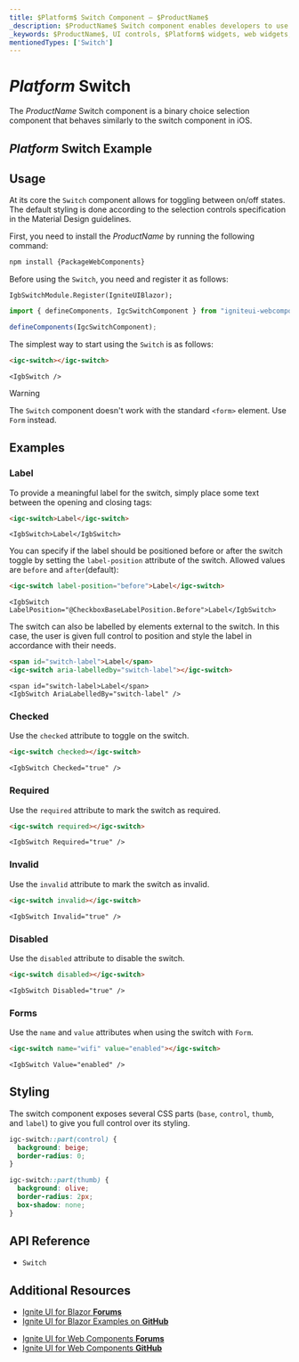```yaml
---
title: $Platform$ Switch Component – $ProductName$
_description: $ProductName$ Switch component enables developers to use binary on/off or true/false data input functions within their applications.
_keywords: $ProductName$, UI controls, $Platform$ widgets, web widgets, UI widgets, $Platform$, Native $Platform$ Components Suite, Native $Platform$ Controls, Native $Platform$ Components Library, $Platform$ Switch components, $Platform$ Switch controls
mentionedTypes: ['Switch']
---
```


# $Platform$ Switch

The $ProductName$ Switch component is a binary choice selection component that behaves similarly to the switch component in iOS.


<div class="divider"></div>

## $Platform$ Switch Example

<code-view style="height:200px"
           data-demos-base-url="{environment:demosBaseUrl}"
           iframe-src="{environment:demosBaseUrl}/inputs/switch-sample-1" alt="$Platform$ Switch Example"
           github-src="inputs/switch/sample-1">
</code-view>

<div class="divider--half"></div>

## Usage

At its core the `Switch` component allows for toggling between on/off states. The default styling is done according to the selection controls specification in the Material Design guidelines.

<!-- WebComponents -->
First, you need to install the $ProductName$ by running the following command:

```cmd
npm install {PackageWebComponents}
```
<!-- end: WebComponents -->

Before using the `Switch`, you need and register it as follows:

```razor
IgbSwitchModule.Register(IgniteUIBlazor);
```

```ts
import { defineComponents, IgcSwitchComponent } from "igniteui-webcomponents";

defineComponents(IgcSwitchComponent);
```

The simplest way to start using the `Switch` is as follows:

```html
<igc-switch></igc-switch>
```

```razor
<IgbSwitch />
```

>[!WARNING]
> The `Switch` component doesn't work with the standard `<form>` element. Use `Form` instead.

## Examples

### Label

To provide a meaningful label for the switch, simply place some text between the opening and closing tags:

```html
<igc-switch>Label</igc-switch>
```

```razor
<IgbSwitch>Label</IgbSwitch>
```

You can specify if the label should be positioned before or after the switch toggle by setting the `label-position` attribute of the switch. Allowed values are `before` and `after`(default):

```html
<igc-switch label-position="before">Label</igc-switch>
```

```razor
<IgbSwitch LabelPosition="@CheckboxBaseLabelPosition.Before">Label</IgbSwitch>
```

The switch can also be labelled by elements external to the switch. In this case, the user is given full control to position and style the label in accordance with their needs.

```html
<span id="switch-label">Label</span>
<igc-switch aria-labelledby="switch-label"></igc-switch>
```

```razor
<span id="switch-label>Label</span>
<IgbSwitch AriaLabelledBy="switch-label" />
```

<code-view style="height: 150px"
           data-demos-base-url="{environment:dvDemosBaseUrl}"
           iframe-src="{environment:dvDemosBaseUrl}/inputs/switch-label"
           alt="$Platform$ Avatar Example"
           github-src="inputs/switch/label">
</code-view>

### Checked

Use the `checked` attribute to toggle on the switch.

```html
<igc-switch checked></igc-switch>
```

```razor
<IgbSwitch Checked="true" />
```

<code-view style="height: 150px"
           data-demos-base-url="{environment:dvDemosBaseUrl}"
           iframe-src="{environment:dvDemosBaseUrl}/inputs/switch-checked"
           alt="$Platform$ Avatar Example"
           github-src="inputs/switch/checked">
</code-view>

### Required

Use the `required` attribute to mark the switch as required.

```html
<igc-switch required></igc-switch>
```

```razor
<IgbSwitch Required="true" />
```

### Invalid

Use the `invalid` attribute to mark the switch as invalid.

```html
<igc-switch invalid></igc-switch>
```

```razor
<IgbSwitch Invalid="true" />
```

### Disabled

Use the `disabled` attribute to disable the switch.

```html
<igc-switch disabled></igc-switch>
```

```razor
<IgbSwitch Disabled="true" />
```

<code-view style="height: 150px"
           data-demos-base-url="{environment:dvDemosBaseUrl}"
           iframe-src="{environment:dvDemosBaseUrl}/inputs/switch-disabled"
           alt="$Platform$ Avatar Example"
           github-src="inputs/switch/disabled">
</code-view>

### Forms

Use the `name` and `value` attributes when using the switch with `Form`.

```html
<igc-switch name="wifi" value="enabled"></igc-switch>
```

```razor
<IgbSwitch Value="enabled" />
```

## Styling

The switch component exposes several CSS parts (`base`, `control`, `thumb`, and `label`) to give you full control over its styling.

```css
igc-switch::part(control) {
  background: beige;
  border-radius: 0;
}

igc-switch::part(thumb) {
  background: olive;
  border-radius: 2px;
  box-shadow: none;
}
```

<!-- WebComponents -->

## API Reference

* `Switch`

<!-- end: WebComponents -->

<div class="divider--half"></div>

## Additional Resources

<!-- Blazor -->

* [Ignite UI for Blazor **Forums**](https://www.infragistics.com/community/forums/f/ignite-ui-for-blazor)
* [Ignite UI for Blazor Examples on **GitHub**](https://github.com/IgniteUI/igniteui-blazor-examples)

<!-- end: Blazor -->

<!-- WebComponents -->

* [Ignite UI for Web Components **Forums**](https://www.infragistics.com/community/forums/f/ignite-ui-for-web-components)
* [Ignite UI for Web Components **GitHub**](https://github.com/IgniteUI/igniteui-webcomponents)

<!-- end: WebComponents -->
